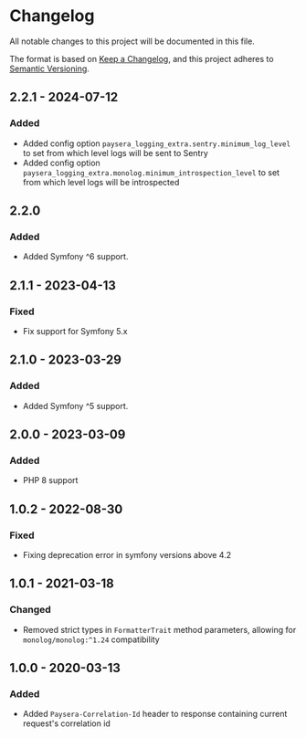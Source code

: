 # Changelog
All notable changes to this project will be documented in this file.

The format is based on [Keep a Changelog](https://keepachangelog.com/en/1.0.0/),
and this project adheres to [Semantic Versioning](https://semver.org/spec/v2.0.0.html).

## 2.2.1 - 2024-07-12
### Added
- Added config option `paysera_logging_extra.sentry.minimum_log_level` to set from which level logs will be sent to Sentry
- Added config option `paysera_logging_extra.monolog.minimum_introspection_level` to set from which level logs will be introspected

## 2.2.0
### Added
- Added Symfony ^6 support.

## 2.1.1 - 2023-04-13
### Fixed
- Fix support for Symfony 5.x

## 2.1.0 - 2023-03-29
### Added
- Added Symfony ^5 support.

## 2.0.0 - 2023-03-09
### Added
- PHP 8 support

## 1.0.2 - 2022-08-30
### Fixed
- Fixing deprecation error in symfony versions above 4.2

## 1.0.1 - 2021-03-18
### Changed
- Removed strict types in `FormatterTrait` method parameters, allowing for `monolog/monolog:^1.24` compatibility

## 1.0.0 - 2020-03-13
### Added
- Added `Paysera-Correlation-Id` header to response containing current request's correlation id
